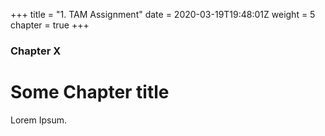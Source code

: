 +++
title = "1. TAM Assignment"
date = 2020-03-19T19:48:01Z
weight = 5
chapter = true
+++

### Chapter X

# Some Chapter title

Lorem Ipsum.